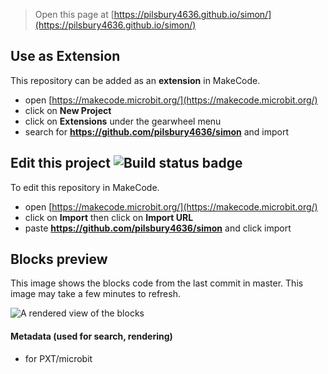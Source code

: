 
> Open this page at [https://pilsbury4636.github.io/simon/](https://pilsbury4636.github.io/simon/)

## Use as Extension

This repository can be added as an **extension** in MakeCode.

* open [https://makecode.microbit.org/](https://makecode.microbit.org/)
* click on **New Project**
* click on **Extensions** under the gearwheel menu
* search for **https://github.com/pilsbury4636/simon** and import

## Edit this project ![Build status badge](https://github.com/pilsbury4636/simon/workflows/MakeCode/badge.svg)

To edit this repository in MakeCode.

* open [https://makecode.microbit.org/](https://makecode.microbit.org/)
* click on **Import** then click on **Import URL**
* paste **https://github.com/pilsbury4636/simon** and click import

## Blocks preview

This image shows the blocks code from the last commit in master.
This image may take a few minutes to refresh.

![A rendered view of the blocks](https://github.com/pilsbury4636/simon/raw/master/.github/makecode/blocks.png)

#### Metadata (used for search, rendering)

* for PXT/microbit
<script src="https://makecode.com/gh-pages-embed.js"></script><script>makeCodeRender("{{ site.makecode.home_url }}", "{{ site.github.owner_name }}/{{ site.github.repository_name }}");</script>
